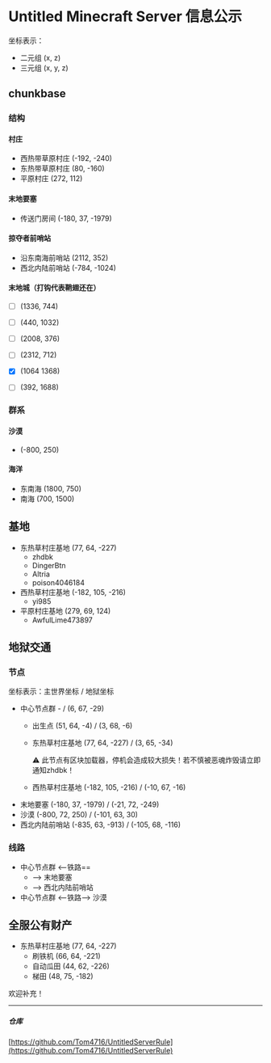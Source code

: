 # Untitled Minecraft Server 信息公示

坐标表示：

- 二元组 (x, z)
- 三元组 (x, y, z)

## chunkbase

### 结构

#### 村庄

- 西热带草原村庄 (-192, -240)
- 东热带草原村庄 (80, -160)
- 平原村庄 (272, 112)

#### 末地要塞

- 传送门房间 (-180, 37, -1979)

#### 掠夺者前哨站

- 沿东南海前哨站 (2112, 352)
- 西北内陆前哨站 (-784, -1024)

#### 末地城（打钩代表鞘翅还在）

- [ ] (1336, 744)
- [ ] (440, 1032)
- [ ] (2008, 376)
- [ ] (2312, 712)
- [x] (1064 1368)
- [ ] (392, 1688)


### 群系

#### 沙漠

- (-800, 250)

#### 海洋

- 东南海 (1800, 750)
- 南海 (700, 1500)

## 基地

- 东热草村庄基地 (77, 64, -227)
    - zhdbk
    - DingerBtn
    - Altria
    - poison4046184
- 西热草村庄基地 (-182, 105, -216)
    - yi985
- 平原村庄基地 (279, 69, 124)
    - AwfulLime473897

## 地狱交通

### 节点

坐标表示：主世界坐标 / 地狱坐标

- 中心节点群 - / (6, 67, -29)
    - 出生点 (51, 64, -4) / (3, 68, -6)
    - 东热草村庄基地 (77, 64, -227) / (3, 65, -34)

      :warning: 此节点有区块加载器，停机会造成较大损失！若不慎被恶魂炸毁请立即通知zhdbk！
    - 西热草村庄基地 (-182, 105, -216) / (-10, 67, -16)
- 末地要塞 (-180, 37, -1979) / (-21, 72, -249)
- 沙漠 (-800, 72, 250) / (-101, 63, 30)
- 西北内陆前哨站 (-835, 63, -913) / (-105, 68, -116)

### 线路

- 中心节点群 <--铁路==
    - --> 末地要塞
    - --> 西北内陆前哨站
- 中心节点群 <--铁路--> 沙漠

## 全服公有财产

- 东热草村庄基地 (77, 64, -227)
    - 刷铁机 (66, 64, -221)
    - 自动瓜田 (44, 62, -226)
    - 梯田 (48, 75, -182)

欢迎补充！

---

##### 仓库

[https://github.com/Tom4716/UntitledServerRule](https://github.com/Tom4716/UntitledServerRule)
